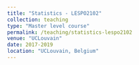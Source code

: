 ```yaml
---
title: "Statistics - LESPO2102"
collection: teaching
type: "Master level course"
permalink: /teaching/statistics-lespo2102
venue: "UCLouvain"
date: 2017-2019
location: "UCLouvain, Belgium"
---
```


